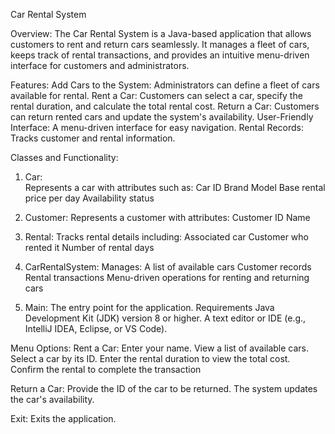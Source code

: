 Car Rental System

Overview:
The Car Rental System is a Java-based application that allows customers to rent and return cars seamlessly. It manages a fleet of cars, keeps track of rental transactions, and provides an intuitive menu-driven interface for customers and administrators.

Features:
Add Cars to the System: Administrators can define a fleet of cars available for rental.
Rent a Car: Customers can select a car, specify the rental duration, and calculate the total rental cost.
Return a Car: Customers can return rented cars and update the system's availability.
User-Friendly Interface: A menu-driven interface for easy navigation.
Rental Records: Tracks customer and rental information.

Classes and Functionality:

1. Car:   
Represents a car with attributes such as:
Car ID
Brand
Model
Base rental price per day
Availability status

2. Customer:
Represents a customer with attributes:
Customer ID
Name

3. Rental:
Tracks rental details including:
Associated car
Customer who rented it
Number of rental days

5. CarRentalSystem:
Manages:
A list of available cars
Customer records
Rental transactions
Menu-driven operations for renting and returning cars

5. Main:
The entry point for the application.
Requirements
Java Development Kit (JDK) version 8 or higher.
A text editor or IDE (e.g., IntelliJ IDEA, Eclipse, or VS Code).

Menu Options:
Rent a Car:
Enter your name.
View a list of available cars.
Select a car by its ID.
Enter the rental duration to view the total cost.
Confirm the rental to complete the transaction

Return a Car:
Provide the ID of the car to be returned.
The system updates the car's availability.

Exit:
Exits the application.
